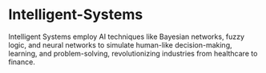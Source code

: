 # Intelligent-Systems
Intelligent Systems employ AI techniques like Bayesian networks, fuzzy logic, and neural networks to simulate human-like decision-making, learning, and problem-solving, revolutionizing industries from healthcare to finance.
